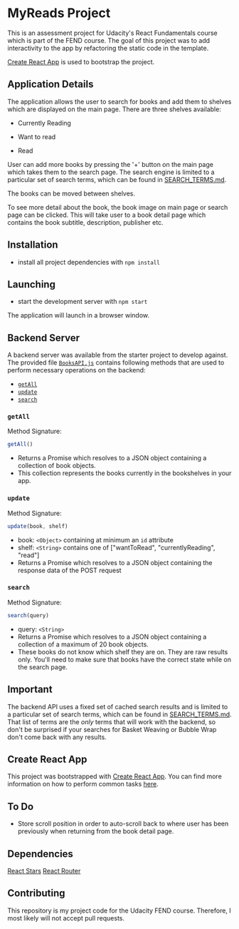 # MyReads Project

This is an assessment project for Udacity's React Fundamentals course which is part of the FEND course. The goal of this project was to add interactivity to the app by refactoring the static code in the template.

[Create React App](https://github.com/facebookincubator/create-react-app) is used to bootstrap the project.

## Application Details

The application allows the user to search for books and add them to shelves which are displayed on the main page. There are three shelves available:

* Currently Reading

* Want to read

* Read

User can add more books by pressing the '+' button on the main page which takes them to the search page. The search engine is limited to a particular set of search terms, which can be found in [SEARCH_TERMS.md](SEARCH_TERMS.md).

The books can be moved between shelves.

To see more detail about the book, the book image on main page or search page can be clicked. This will take user to a book detail page which contains the book subtitle, description, publisher etc.

## Installation

* install all project dependencies with `npm install`

## Launching

* start the development server with `npm start`

The application will launch in a browser window.

## Backend Server

A backend server was available from the starter project to develop against. The provided file [`BooksAPI.js`](src/BooksAPI.js) contains following methods that are used to perform necessary operations on the backend:

* [`getAll`](#getall)
* [`update`](#update)
* [`search`](#search)

### `getAll`

Method Signature:

```js
getAll()
```

* Returns a Promise which resolves to a JSON object containing a collection of book objects.
* This collection represents the books currently in the bookshelves in your app.

### `update`

Method Signature:

```js
update(book, shelf)
```

* book: `<Object>` containing at minimum an `id` attribute
* shelf: `<String>` contains one of ["wantToRead", "currentlyReading", "read"]  
* Returns a Promise which resolves to a JSON object containing the response data of the POST request

### `search`

Method Signature:

```js
search(query)
```

* query: `<String>`
* Returns a Promise which resolves to a JSON object containing a collection of a maximum of 20 book objects.
* These books do not know which shelf they are on. They are raw results only. You'll need to make sure that books have the correct state while on the search page.

## Important
The backend API uses a fixed set of cached search results and is limited to a particular set of search terms, which can be found in [SEARCH_TERMS.md](SEARCH_TERMS.md). That list of terms are the _only_ terms that will work with the backend, so don't be surprised if your searches for Basket Weaving or Bubble Wrap don't come back with any results.

## Create React App

This project was bootstrapped with [Create React App](https://github.com/facebookincubator/create-react-app). You can find more information on how to perform common tasks [here](https://github.com/facebookincubator/create-react-app/blob/master/packages/react-scripts/template/README.md).

## To Do

* Store scroll position in order to auto-scroll back to where user has been previously when returning from the book detail page.

## Dependencies

[React Stars](https://www.npmjs.com/package/react-stars)
[React Router](https://github.com/ReactTraining/react-router)

## Contributing

This repository is my project code for the Udacity FEND course. Therefore, I most likely will not accept pull requests.
